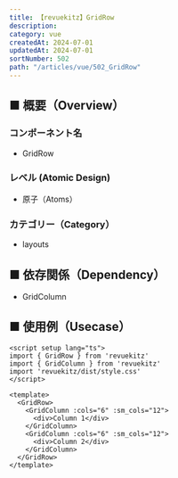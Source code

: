 ```yaml
---
title: 【revuekitz】GridRow
description:
category: vue
createdAt: 2024-07-01
updatedAt: 2024-07-01
sortNumber: 502
path: "/articles/vue/502_GridRow"
---
```


<nuxt-content-wrapper>

## ■ 概要（Overview）
### コンポーネント名
- GridRow

### レベル (Atomic Design)
- 原子（Atoms）

### カテゴリー（Category）
- layouts

## ■ 依存関係（Dependency）
- GridColumn

## ■ 使用例（Usecase）
```vue
<script setup lang="ts">
import { GridRow } from 'revuekitz'
import { GridColumn } from 'revuekitz'
import 'revuekitz/dist/style.css' 
</script>

<template>
  <GridRow>
    <GridColumn :cols="6" :sm_cols="12">
      <div>Column 1</div>
    </GridColumn>
    <GridColumn :cols="6" :sm_cols="12">
      <div>Column 2</div>
    </GridColumn>
  </GridRow>
</template>

```
</nuxt-content-wrapper>